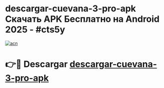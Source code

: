 # descargar-cuevana-3-pro-apk Скачать APK Бесплатно на Android 2025 - #cts5y

[![acn](https://github.com/user-attachments/assets/0f9c940e-d8b0-45ae-aac7-cd30a18b3e1c)](https://apps.freeplayer.one?title=descargar-cuevana-3-pro-apk&ref=9RF)

# 👉🔴 Descargar [descargar-cuevana-3-pro-apk](https://apps.freeplayer.one?title=descargar-cuevana-3-pro-apk&ref=9RF)